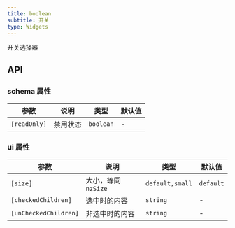 ```yaml
---
title: boolean
subtitle: 开关
type: Widgets
---
```


开关选择器

## API

### schema 属性

| 参数         | 说明     | 类型      | 默认值 |
| ------------ | -------- | --------- | ------ |
| `[readOnly]` | 禁用状态 | `boolean` | -      |

### ui 属性

| 参数                  | 说明                | 类型            | 默认值    |
| --------------------- | ------------------- | --------------- | --------- |
| `[size]`              | 大小，等同 `nzSize` | `default,small` | `default` |
| `[checkedChildren]`   | 选中时的内容        | `string`        | -         |
| `[unCheckedChildren]` | 非选中时的内容      | `string`        | -         |
